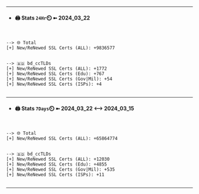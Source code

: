 

---
- #### 🖨️ **Stats** `24Hr`⏲️ ➼ 2024_03_22
```console


--> 🌐 Total
[+] New/ReNewed SSL Certs (ALL): +9836577


--> 🇧🇩 bd_ccTLDs
[+] New/ReNewed SSL Certs (ALL): +1772
[+] New/ReNewed SSL Certs (Edu): +767
[+] New/ReNewed SSL Certs (Gov|Mil): +54
[+] New/ReNewed SSL Certs (ISPs): +4


```

---
- #### 🖨️ **Stats** `7Days`⏲️ ➼ 2024_03_22 <--> 2024_03_15
```console


--> 🌐 Total
[+] New/ReNewed SSL Certs (ALL): +65864774


--> 🇧🇩 bd_ccTLDs
[+] New/ReNewed SSL Certs (ALL): +12030
[+] New/ReNewed SSL Certs (Edu): +4855
[+] New/ReNewed SSL Certs (Gov|Mil): +535
[+] New/ReNewed SSL Certs (ISPs): +11


```

---

